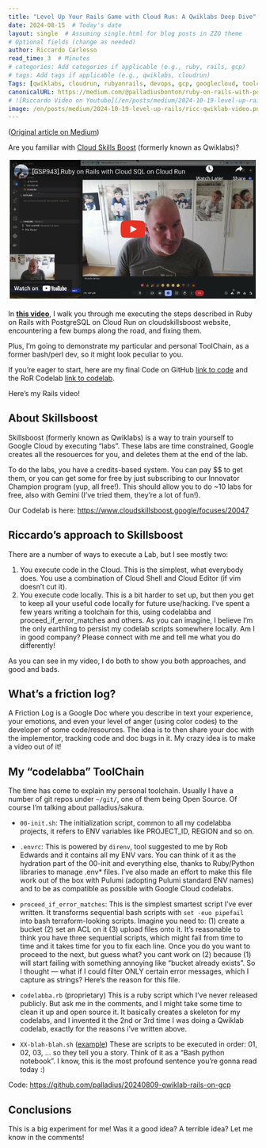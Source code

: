 ```yaml
---
title: "Level Up Your Rails Game with Cloud Run: A Qwiklabs Deep Dive"
date: 2024-08-15  # Today's date
layout: single  # Assuming single.html for blog posts in ZZO theme
# Optional fields (change as needed)
author: Riccardo Carlesso
read_time: 3  # Minutes
# categories: Add categories if applicable (e.g., ruby, rails, gcp)
# tags: Add tags if applicable (e.g., qwiklabs, cloudrun)
Tags: [qwiklabs, cloudrun, rubyonrails, devops, gcp, googlecloud, toolchain, skillsboost, cloudskillsboost ]
canonicalURL: https://medium.com/@palladiusbonton/ruby-on-rails-with-postgresql-on-cloud-run-bdaaf0b26e0b
# ![Riccardo Video on Youtube](/en/posts/medium/2024-10-19-level-up-rails/ricc-qwiklab-video.png)
image: /en/posts/medium/2024-10-19-level-up-rails/ricc-qwiklab-video.png
---
```


([Original article on Medium](https://medium.com/@palladiusbonton/ruby-on-rails-with-postgresql-on-cloud-run-bdaaf0b26e0b))

Are you familiar with [Cloud Skills Boost](https://www.cloudskillsboost.google/) (formerly known as Qwiklabs)?

![Riccardo Video on Youtube](ricc-qwiklab-video.png)

In **[this video](https://www.youtube.com/watch?v=vpPftSHE9kM)**, I walk you through me executing the steps described in Ruby on Rails with PostgreSQL on Cloud Run on cloudskillsboost website, encountering a few bumps along the road, and fixing them.

Plus, I’m going to demonstrate my particular and personal ToolChain, as a former bash/perl dev, so it might look peculiar to you.

If you’re eager to start, here are my final Code on GitHub [link to code](https://github.com/palladius/20240809-qwiklab-rails-on-gcp) and the RoR Codelab [link to codelab](https://www.cloudskillsboost.google/focuses/20047).

Here’s my Rails video!

## **About Skillsboost**

Skillsboost (formerly known as Qwiklabs) is a way to train yourself to Google Cloud by executing “labs”. These labs are time constrained, Google creates all the resouerces for you, and deletes them at the end of the lab.

To do the labs, you have a credits-based system. You can pay $$ to get them, or you can get some for free by just subscribing to our Innovator Champion program (yup, all free!). This should allow you to do ~10 labs for free, also with Gemini (I’ve tried them, they’re a lot of fun!).

Our Codelab is here: https://www.cloudskillsboost.google/focuses/20047

## **Riccardo’s approach to Skillsboost**

There are a number of ways to execute a Lab, but I see mostly two:

1. You execute code in the Cloud. This is the simplest, what everybody does. You use a combination of Cloud Shell and Cloud Editor (if vim doesn’t cut it).
2. You execute code locally. This is a bit harder to set up, but then you get to keep all your useful code locally for future use/hacking. I’ve spent a few years writing a toolchain for this, using codelabba and proceed_if_error_matches and others. As you can imagine, I believe I’m the only earthling to persist my codelab scripts somewhere locally. Am I in good company? Please connect with me and tell me what you do differently!

As you can see in my video, I do both to show you both approaches, and good and bads.

## **What’s a friction log?**

A Friction Log is a Google Doc where you describe in text your experience, your emotions, and even your level of anger (using color codes) to the developer of some code/resources. The idea is to then share your doc with the implementor, tracking code and doc bugs in it. My crazy idea is to make a video out of it!

## **My “codelabba” ToolChain**

The time has come to explain my personal toolchain. Usually I have a number of git repos under `~/git/`, one of them being Open Source. Of course I’m talking about palladius/sakura.

* `00-init.sh`: The initialization script, common to all my codelabba projects, it refers to ENV variables like PROJECT_ID, REGION and so on.

* `.envrc`: This is powered by `direnv`, tool suggested to me by Rob Edwards and it contains all my ENV vars. You can think of it as the hydration part of the 00-init and everything else, thanks to Ruby/Python libraries to manage .env* files. I’ve also made an effort to make this file work out of the box with Pulumi (adopting Pulumi standard ENV names) and to be as compatible as possible with Google Cloud codelabs.

* `proceed_if_error_matches`: This is the simplest smartest script I’ve ever written. It transforms sequential bash scripts with `set -euo pipefail` into bash terraform-looking scripts. Imagine you need to: (1) create a bucket (2) set an ACL on it (3) upload files onto it. It’s reasonable to think you have three sequential scripts, which might fail from time to time and it takes time for you to fix each line. Once you do you want to proceed to the next, but guess what? you cant work on (2) because (1) will start failing with something annoying like “bucket already exists”. So I thought — what if I could filter ONLY certain error messages, which I capture as strings? Here’s the reason for this file.

* `codelabba.rb` (proprietary) This is a ruby script which I’ve never released publicly. But ask me in the comments, and I might take some time to clean it up and open source it. It basically creates a skeleton for my codelabs, and I invented it the 2nd or 3rd time I was doing a Qwiklab codelab, exactly for the reasons i’ve written above.

* `XX-blah-blah.sh` ([example](https://github.com/palladius/20240809-qwiklab-rails-on-gcp)) These are scripts to be executed in order: 01, 02, 03, … so they tell you a story. Think of it as a “Bash python notebook”. I know, this is the most profound sentence you’re gonna read today :)

Code: https://github.com/palladius/20240809-qwiklab-rails-on-gcp

## Conclusions

This is a big experiment for me! Was it a good idea? A terrible idea? Let me know in the comments!


